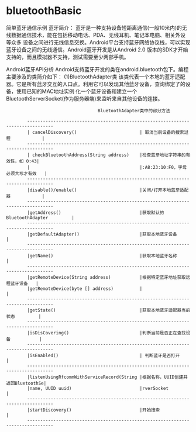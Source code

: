# bluetoothBasic
简单蓝牙通信示例
蓝牙简介：
蓝牙是一种支持设备短距离通信(一般10米内)的无线数据通信技术，能在包括移动电话、PDA、无线耳机、笔记本电脑、相关外设等众多
设备之间进行无线信息交换。Android平台支持蓝牙网络协议栈，可以实现蓝牙设备之间的无线通信。Android蓝牙开发是从Android 2.0
版本的SDK才开始支持的，而且模拟器不支持，测试需要至少两部手机。

Android蓝牙API分析
Android支持蓝牙开发的类在android.bluetooth包下。编程主要涉及的类简介如下：
(1)BluetoothAdapter类
该类代表一个本地的蓝牙适配器。它是所有蓝牙交互的入口点。利用它可以发现其他蓝牙设备，查询绑定了的设备，使用已知的MAC地址实例
化一个蓝牙设备和建立一个BluetoothServerSocket(作为服务器端)来监听来自其他设备的连接。

                                       BluetoothAdapter类中的部分方法
                                       
            --------------------------------------------------------------------------------
            | cancelDiscovery()                        | 取消当前设备的搜索过程            |
            --------------------------------------------------------------------------------
            | checkBluetoothAddress(String address)    |检查蓝牙地址字符串的有效性，如 0:43|                        
            |                                          |:A8:23:10:F0，字母必须大写才有效   |
            --------------------------------------------------------------------------------
            |disable()/enable()                        |关闭/打开本地蓝牙适配器            |
            --------------------------------------------------------------------------------
            |getAddress()                              |获取默认的BluetoothAdapter         |
            --------------------------------------------------------------------------------
            |getDefaultAdapter()                       |获取本地蓝牙设备                   |
            --------------------------------------------------------------------------------
            |getName()                                 |获取本地蓝牙名称                   |
            --------------------------------------------------------------------------------
            |getRemoteDevice(String address)           |根据特定蓝牙地址获取远程蓝牙设备   |
            |getRemoteDevice(byte [] address)          |                                   |
            --------------------------------------------------------------------------------
            |getState()                                |获取本地蓝牙适配器当前状态         |
            --------------------------------------------------------------------------------
            |isDisCovering()                           |判断当前是否正在查找设备           |
            --------------------------------------------------------------------------------
            |isEnabled()                               | 判断蓝牙是否打开                  |
            --------------------------------------------------------------------------------
            |listenUsingRfcommWithServiceRecord(String |根据名称，UUID创建并返回BluetoothSe|
            |name, UUID uuid)                          |rverSocket                         |
            --------------------------------------------------------------------------------
            |startDiscovery()                          |开始搜索                           |
            --------------------------------------------------------------------------------